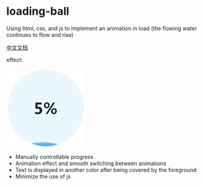 # loading-ball
Using html, css, and js to implement an animation in load (the flowing water continues to flow and rise)

[中文文档](doc/README.zh-CN.md)

effect:

![](doc/loading.gif)

+ Manually controllable progress
+ Animation effect and smooth switching between animations
+ Text is displayed in another color after being covered by the foreground
+ Minimize the use of js